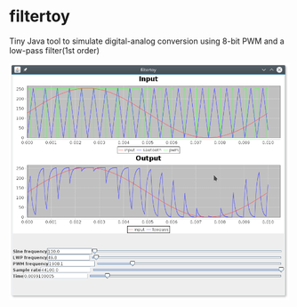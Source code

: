 # filtertoy
Tiny Java tool to simulate digital-analog conversion using 8-bit PWM and a low-pass filter(1st order)

![screenshot](https://github.com/toby1984/filtertoy/blob/master/screenshot.png)

